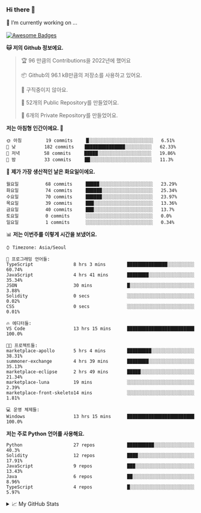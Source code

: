 ### Hi there 👋 
🔭 I’m currently working on ... </br></br>
[![Awesome Badges](https://img.shields.io/badge/Introduce-EN-green.svg)](https://github.com/tlatkdgus1/tlatkdgus1/blob/main/README.md.en)

<!--START_SECTION:waka-->
**🐱 저의 Github 정보에요.** 

> 🏆 96 만큼의 Contributions을 2022년에 했어요
 > 
> 📦 Github의 96.1 kB만큼의 저장소를 사용하고 있어요. 
 > 
> 🚫 구직중이지 않아요.
 > 
> 📜 52개의 Public Repository를 만들었어요. 
 > 
> 🔑 6개의 Private Repository를 만들었어요.  

**저는 아침형 인간이에요. 🐤** 

```text
🌞 아침         19 commits     █░░░░░░░░░░░░░░░░░░░░░░░░   6.51% 
🌆 낮　         182 commits    ███████████████░░░░░░░░░░   62.33% 
🌃 저녁         58 commits     █████░░░░░░░░░░░░░░░░░░░░   19.86% 
🌙 밤　         33 commits     ██░░░░░░░░░░░░░░░░░░░░░░░   11.3%

```
📅 **제가 가장 생산적인 날은 화요일이에요.** 

```text
월요일          68 commits     █████░░░░░░░░░░░░░░░░░░░░   23.29% 
화요일          74 commits     ██████░░░░░░░░░░░░░░░░░░░   25.34% 
수요일          70 commits     ██████░░░░░░░░░░░░░░░░░░░   23.97% 
목요일          39 commits     ███░░░░░░░░░░░░░░░░░░░░░░   13.36% 
금요일          40 commits     ███░░░░░░░░░░░░░░░░░░░░░░   13.7% 
토요일          0 commits      ░░░░░░░░░░░░░░░░░░░░░░░░░   0.0% 
일요일          1 commits      ░░░░░░░░░░░░░░░░░░░░░░░░░   0.34%

```


📊 **저는 이번주를 이렇게 시간을 보냈어요.** 

```text
⌚︎ Timezone: Asia/Seoul

💬 프로그래밍 언어들: 
TypeScript               8 hrs 3 mins        ███████████████░░░░░░░░░░   60.74% 
JavaScript               4 hrs 41 mins       ████████░░░░░░░░░░░░░░░░░   35.34% 
JSON                     30 mins             █░░░░░░░░░░░░░░░░░░░░░░░░   3.88% 
Solidity                 0 secs              ░░░░░░░░░░░░░░░░░░░░░░░░░   0.02% 
CSS                      0 secs              ░░░░░░░░░░░░░░░░░░░░░░░░░   0.01%

🔥 에디터들: 
VS Code                  13 hrs 15 mins      █████████████████████████   100.0%

🐱‍💻 프로젝트들: 
marketplace-apollo       5 hrs 4 mins        █████████░░░░░░░░░░░░░░░░   38.31% 
summoner-exchange        4 hrs 39 mins       ████████░░░░░░░░░░░░░░░░░   35.13% 
marketplace-eclipse      2 hrs 49 mins       █████░░░░░░░░░░░░░░░░░░░░   21.34% 
marketplace-luna         19 mins             ░░░░░░░░░░░░░░░░░░░░░░░░░   2.39% 
marketplace-front-skeleto14 mins             ░░░░░░░░░░░░░░░░░░░░░░░░░   1.81%

💻 운영 체제들: 
Windows                  13 hrs 15 mins      █████████████████████████   100.0%

```

**저는 주로 Python 언어를 사용해요.** 

```text
Python                   27 repos            ██████████░░░░░░░░░░░░░░░   40.3% 
Solidity                 12 repos            ████░░░░░░░░░░░░░░░░░░░░░   17.91% 
JavaScript               9 repos             ███░░░░░░░░░░░░░░░░░░░░░░   13.43% 
Java                     6 repos             ██░░░░░░░░░░░░░░░░░░░░░░░   8.96% 
TypeScript               4 repos             █░░░░░░░░░░░░░░░░░░░░░░░░   5.97%

```



<!--END_SECTION:waka-->

<details>
<summary>📈 My GitHub Stats</summary>
<p align="center"> <img src="https://github-readme-stats.vercel.app/api?username=tlatkdgus1&show_icons=true" alt="tlatkdgus1" />
</details>

